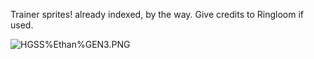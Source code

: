 Trainer sprites! already indexed, by the way.
Give credits to Ringloom if used.

![HGSS%Ethan%GEN3.PNG](HGSS%Ethan%GEN3.PNG)
